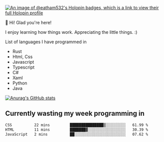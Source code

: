 [![An image of @eatham532's Holopin badges, which is a link to view their full Holopin profile](https://holopin.me/eatham532)](https://holopin.io/@eatham532)


👋 Hi! Glad you're here!

I enjoy learning how things work. Appreciating the little things. :)


List of languages I have programmed in
- Rust
- Html, Css
- Javascript
- Typescript
- C#
- Xaml
- Python
- Java

[![Anurag's GitHub stats](https://github-readme-stats.vercel.app/api?username=Eatham532&theme=dark)](https://github.com/anuraghazra/github-readme-stats)


## Currently wasting my week programming in
<!--START_SECTION:waka-->

```txt
CSS          22 mins         ███████████████▒░░░░░░░░░   61.99 %
HTML         11 mins         ███████▓░░░░░░░░░░░░░░░░░   30.39 %
JavaScript   2 mins          ██░░░░░░░░░░░░░░░░░░░░░░░   07.62 %
```

<!--END_SECTION:waka-->
